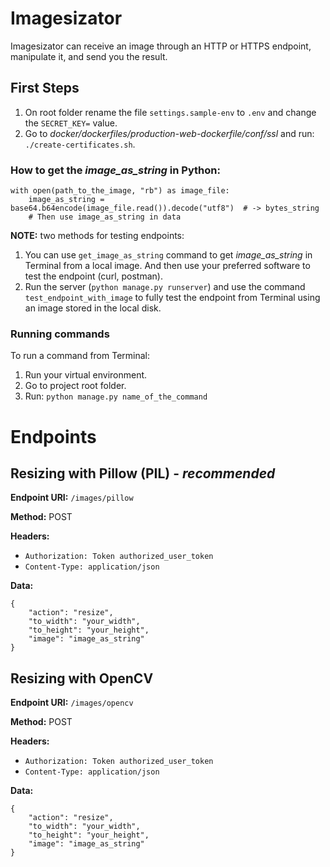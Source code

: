 # Imagesizator
Imagesizator can receive an image through an HTTP or HTTPS endpoint, manipulate it, and send you the result.

## First Steps
1. On root folder rename the file ``settings.sample-env`` to ``.env`` and change the ``SECRET_KEY=`` value.
2. Go to *docker/dockerfiles/production-web-dockerfile/conf/ssl* and run: ``./create-certificates.sh``.

### How to get the *image_as_string* in Python:
```
with open(path_to_the_image, "rb") as image_file:
    image_as_string = base64.b64encode(image_file.read()).decode("utf8")  # -> bytes_string
    # Then use image_as_string in data
```

**NOTE:** two methods for testing endpoints:
1. You can use ``get_image_as_string`` command to get *image_as_string* in Terminal from a local image. And then use your preferred software to test the endpoint (curl, postman).
2. Run the server (``python manage.py runserver``) and use the command ``test_endpoint_with_image`` to fully test the endpoint from Terminal using an image stored in the local disk.

### Running commands
To run a command from Terminal:
1. Run your virtual environment.
2. Go to project root folder.
3. Run: ``python manage.py name_of_the_command``

# Endpoints

## Resizing with Pillow (PIL) - *recommended*
**Endpoint URI:** ``/images/pillow``

**Method:** POST

**Headers:**
- ``Authorization: Token authorized_user_token``
- ``Content-Type: application/json``

**Data:**
```
{
    "action": "resize",
    "to_width": "your_width",
    "to_height": "your_height",
    "image": "image_as_string" 
}
```

## Resizing with OpenCV
**Endpoint URI:** ``/images/opencv``

**Method:** POST

**Headers:**
- ``Authorization: Token authorized_user_token``
- ``Content-Type: application/json``

**Data:**
```
{
    "action": "resize",
    "to_width": "your_width",
    "to_height": "your_height",
    "image": "image_as_string" 
}
```
